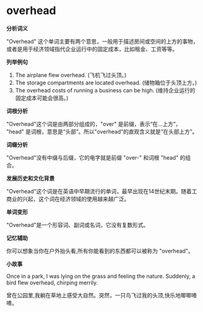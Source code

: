# overhead

**分析词义**

  

"Overhead" 这个单词主要有两个意思，一般用于描述房间或空间的上方的事物，或者是用于经济领域指代企业运行中的固定成本，比如租金、工资等等。

  

**列举例句**

  

1.  The airplane flew overhead. (飞机飞过头顶。)
2.  The storage compartments are located overhead. (储物箱位于头顶上方。)
3.  The overhead costs of running a business can be high. (维持企业运行的固定成本可能会很高。)

  

**词根分析**

  

"Overhead"这个词是由两部分组成的，"over" 是前缀，表示“在...上方”， "head" 是词根，意思是“头部”。所以"overhead"的直观含义就是“在头部上方”。

  

**词缀分析**

  

"Overhead"没有中缀与后缀，它的电字就是前缀 "over-" 和词根 "head" 的组合。

  

**发展历史和文化背景**

  

"Overhead"这个词是在英语中早期流行的单词，最早出现在14世纪末期。随着工商业的兴起，这个词在经济领域的使用越来越广泛。

  

**单词变形**

  

"Overhead"是一个形容词、副词或名词，它没有复数形式。

  

**记忆辅助**

  

你可以想象当你在户外抬头看,所有你能看到的东西都可以被称为 "overhead"。

  

**小故事**

  

Once in a park, I was lying on the grass and feeling the nature. Suddenly, a bird flew overhead, chirping merrily.

  

曾在公园里,我躺在草地上感受大自然。突然，一只鸟飞过我的头顶,快乐地唧唧喳喳。
